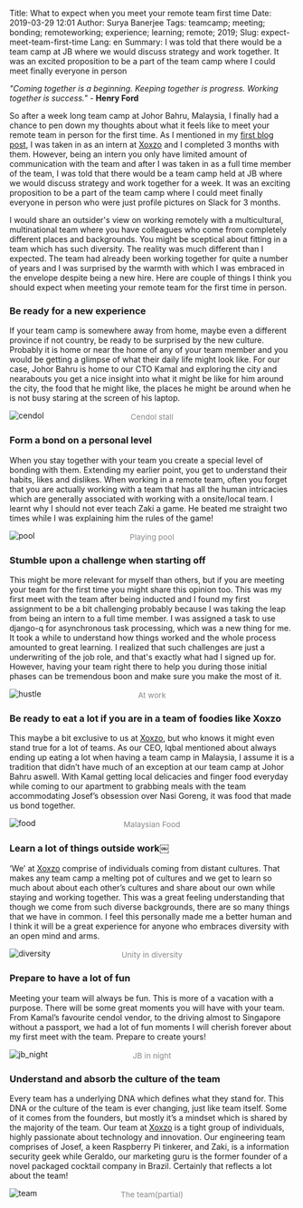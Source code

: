 Title: What to expect when you meet your remote team first time
Date: 2019-03-29 12:01
Author: Surya Banerjee
Tags: teamcamp; meeting; bonding; remoteworking; experience; learning; remote; 2019;
Slug: expect-meet-team-first-time
Lang: en
Summary: I was told that there would be a team camp at JB where we would discuss strategy and work together. It was an excited proposition to be a part of the team camp where I could meet finally everyone in person

*"Coming together is a beginning. Keeping together is progress. Working together is success."* - **Henry Ford**

So after a week long team camp at Johor Bahru, Malaysia, I finally had a chance to pen down my thoughts about what it feels like to meet your remote team in person for the first time. As I mentioned in my [first blog post](https://blog.xoxzo.com/2019/01/02/key-takeaways-remote-intern/), I was taken in as an intern at [Xoxzo](https://www.xoxzo.com/en/) and I completed 3 months with them. However, being an intern you only have limited amount of communication with the team and after I was taken in as a full time member of the team, I was told that there would be a team camp held at JB where we would discuss strategy and work together for a week. It was an exciting proposition to be a part of the team camp where I could meet finally everyone in person who were just profile pictures on Slack for 3 months.

I would share an outsider's view on working remotely with a multicultural, multinational team where you have colleagues who come from completely different places and backgrounds. You might be sceptical about fitting in a team which has such diversity. The reality was much different than I expected. The team had already been working together for quite a number of years and I was surprised by the warmth with which I was embraced in the envelope despite being a new hire. Here are couple of things I think you should expect when meeting your remote team for the first time in person.

### Be ready for a new experience
If your team camp is somewhere away from home, maybe even a different province if not country, be ready to be surprised by the new culture. Probably it is home or near the home of any of your team member and you would be getting a glimpse of what their daily life might look like. For our case, Johor Bahru is home to our CTO Kamal and exploring the city and nearabouts you get a nice insight into what it might be like for him around the city, the food that he might like, the places he might be around when he is not busy staring at the screen of his laptop.

![cendol](/images/jb_feb2019/cendol.jpg)<center style="margin-top: -28px; font-size: .85rem; color: #888;">Cendol stall</center>

### Form a bond on a personal level
When you stay together with your team you create a special level of bonding with them. Extending my earlier point, you get to understand their habits, likes and dislikes. When working in a remote team, often you forget that you are actually working with a team that has all the human intricacies which are generally associated with working with a onsite/local team. I learnt why I should not ever teach Zaki a game. He beated me straight two times while I was explaining him the rules of the game!

![pool](/images/jb_feb2019/pool.jpg)<center style="margin-top: -28px; font-size: .85rem; color: #888;">Playing pool</center>

### Stumble upon a challenge when starting off
This might be more relevant for myself than others, but if you are meeting your team for the first time you might share this opinion too. This was my first meet with the team after being inducted and I found my first assignment to be a bit challenging probably because I was taking the leap from being an intern to a full time member. I was assigned a task to use django-q for asynchronous task processing, which was a new thing for me. It took a while to understand how things worked and the whole process amounted to great learning. I realized that such challenges are just a underwriting of the job role, and that's exactly what had I signed up for. However, having your team right there to help you during those initial phases can be tremendous boon and make sure you make the most of it. 

![hustle](/images/jb_feb2019/hustle.jpg)<center style="margin-top: -28px; font-size: .85rem; color: #888;">At work</center>

### Be ready to eat a lot if you are in a team of foodies like Xoxzo
This maybe a bit exclusive to us at [Xoxzo](https://www.xoxzo.com/en/), but who knows it might even stand true for a lot of teams. As our CEO, Iqbal mentioned about always ending up eating a lot when having a team camp in Malaysia, I assume it is a tradition that didn’t have much of an exception at our team camp at Johor Bahru aswell. With Kamal getting local delicacies and finger food everyday while coming to our apartment to grabbing meals with the team accommodating Josef’s obsession over Nasi Goreng, it was food that made us bond together.

![food](/images/jb_feb2019/food.jpg)<center style="margin-top: -28px; font-size: .85rem; color: #888;">Malaysian Food</center>

### Learn a lot of things outside work￼
‘We’ at [Xoxzo](https://www.xoxzo.com/en/) comprise of individuals coming from distant cultures. That makes any team camp a melting pot of cultures and we get to learn so much about about each other’s cultures and share about our own while staying and working together. This was a great feeling understanding that though we come from such diverse backgrounds, there are so many things that we have in common. I feel this personally made me a better human and I think it will be a great experience for anyone who embraces diversity with an open mind and arms.

![diversity](/images/jb_feb2019/diversity.jpg)<center style="margin-top: -28px; font-size: .85rem; color: #888;">Unity in diversity</center>

### Prepare to have a lot of fun
Meeting your team will always be fun. This is more of a vacation with a purpose. There will be some great moments you will have with your team. From Kamal’s favourite cendol vendor, to the driving almost to Singapore without a passport, we had a lot of fun moments I will cherish forever about my first meet with the team. Prepare to create yours!

![jb_night](/images/jb_feb2019/jb_night.jpg)<center style="margin-top: -28px; font-size: .85rem; color: #888;">JB in night</center>

### Understand and absorb the culture of the team
Every team has a underlying DNA which defines what they stand for. This DNA or the culture of the team is ever changing, just like team itself. Some of it comes from the founders, but mostly it’s a mindset which is shared by the majority of the team. Our team at [Xoxzo](https://www.xoxzo.com/en/) is a tight group of individuals, highly passionate about technology and innovation. Our engineering team comprises of  Josef, a keen Raspberry Pi tinkerer, and Zaki, is a information security geek while Geraldo, our marketing guru is the former founder of a novel packaged cocktail company in Brazil. Certainly that reflects a lot about the team!

![team](/images/jb_feb2019/team.jpeg)<center style="margin-top: -28px; font-size: .85rem; color: #888;">The team(partial)</center>
<team pic>
